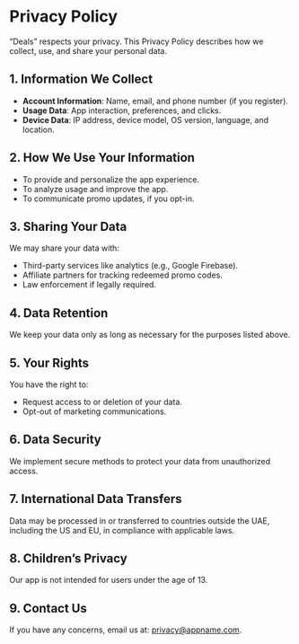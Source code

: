 # Privacy Policy

“Deals” respects your privacy. This Privacy Policy describes how we collect, use, and share your personal data.

## 1. Information We Collect

- **Account Information**: Name, email, and phone number (if you register).  
- **Usage Data**: App interaction, preferences, and clicks.  
- **Device Data**: IP address, device model, OS version, language, and location.  

## 2. How We Use Your Information

- To provide and personalize the app experience.  
- To analyze usage and improve the app.  
- To communicate promo updates, if you opt-in.  

## 3. Sharing Your Data

We may share your data with:

- Third-party services like analytics (e.g., Google Firebase).  
- Affiliate partners for tracking redeemed promo codes.  
- Law enforcement if legally required.  

## 4. Data Retention

We keep your data only as long as necessary for the purposes listed above.

## 5. Your Rights

You have the right to:

- Request access to or deletion of your data.  
- Opt-out of marketing communications.  

## 6. Data Security

We implement secure methods to protect your data from unauthorized access.

## 7. International Data Transfers

Data may be processed in or transferred to countries outside the UAE, including the US and EU, in compliance with applicable laws.

## 8. Children’s Privacy

Our app is not intended for users under the age of 13.

## 9. Contact Us

If you have any concerns, email us at: privacy@appname.com.
